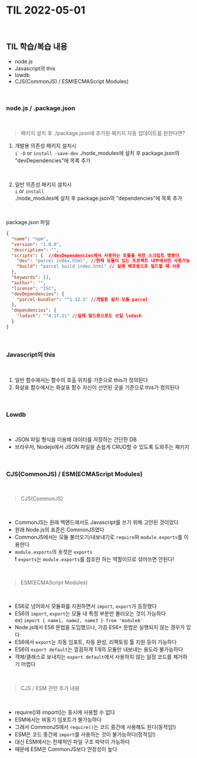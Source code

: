 # TIL 2022-05-01


<br>

## TIL 학습/복습 내용

- node.js
- Javascript의 this
- lowdb
- CJS(CommonJS) / ESM(ECMAScript Modules) 

<br>

### node.js / .package.json

<br>

> 패키지 설치 후 ./package.json에 추가된 패키지 자동 업데이트를 원한다면?

  1. 개발용 의존성 패키지 설치시  
    `i -D` or `install -save-dev` 
    ./node_modules에 설치 후 package.json의 "devDependencies"에 목록 추가  

<br>

  2. 일반 의존성 패키지 설치시  
    `i` or `install`   
    ./node_modules에 설치 후 package.json의 "dependencies"에 목록 추가
 
<br>

package.json 파일

``` json
{
  "name": "npm",
  "version": "1.0.0",
  "description": "",
  "scripts": {  //devDependencies에서 사용하는 모듈을 위한 스크립트 명령어
    "dev": "parcel index.html", //현재 모듈이 있는 프로젝트 내부에서만 사용가능
    "build": "parcel build index.html" // 실제 배포용으로 빌드할 때 사용
  },
  "keywords": [],
  "author": "",
  "license": "ISC",
  "devDependencies": {
    "parcel-bundler": "^1.12.5" //개발용 설치 모듈 parcel
  },
  "dependencies": {
    "lodash": "^4.17.21" //실제 빌드용으로도 쓰일 lodash
  }
}
```

<br>

### Javascript의 this

<br>

1. 일반 함수에서는 함수의 호출 위치를 기준으로 this가 정의된다
2. 화살표 함수에서는 화살표 함수 자신이 선언된 곳을 기준으로 this가 정의된다

<br>

### Lowdb

<br>

- JSON 파일 형식을 이용해 데이터를 저장하는 간단한 DB
- 브라우저, Nodejs에서 JSON 파일을 손쉽게 CRUD할 수 있도록 도와주는 패키지

<br>

### CJS(CommonJS) / ESM(ECMAScript Modules) 

<br>

> CJS(CommonJS)

<br>

- CommonJS는 원래 백엔드에서도 Javascript를 쓰기 위해 고안된 것이었다
- 원래 Node.js의 표준은 CommonJS였다
- CommonJS에서는 모듈 불러오기/내보내기로 `require`와 `module.exports`를 이용한다
- `module.exports`의 숏컷은 `exports`  
__!__ `exports`는 `module.exports`를 참조만 하는 역할이므로 섞어쓰면 안된다!

<br>

> ESM(ECMAScript Modules) 

<br>

- ES6로 넘어와서 모듈화를 지원하면서 `import`, `export`가 등장했다
- ES6의 `import`, `export`는 모듈 내 특정 부분만 불러오는 것이 가능하다  
  ex)  `import { name1, name2, name3 } from 'moduleA'`
- Node.js에서 ES6 문법을 도입했으나, 가끔 ES6+ 문법은 실행되지 않는 경우가 있다
- ES6에서 `export`는 자동 임포트, 자동 완성, 리팩토링 툴 지원 등이 가능하다
- ES6의 `export default`는 깔끔하게 1개의 모듈만 내보내는 용도라 불가능하다
- 객체/클래스로 보내지는 `export default`에서 사용하지 않는 일정 코드를 제거하기 어렵다

<br>

> CJS / ESM 관련 추가 내용

<br>

- require()와 import()는 동시에 사용할 수 없다
- ESM에서는 비동기 임포트가 불가능하다
- 그래서 CommonJS에서 `require()`는 코드 중간에 사용해도 된다(동적임!)
- ESM은 코드 중간에 `import`를 사용하는 것이 불가능하다(정적임!)
- 대신 ESM에서는 전체적인 파일 구조 파악이 가능하다
- 때문에 ESM은 CommonJS보다 안정성이 높다
